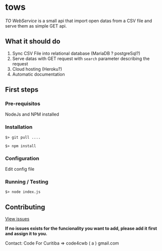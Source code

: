 # tows

*TO WebService* is a small api that import open datas from a CSV file and serve them as simple GET api.

## What it should do

 1. Sync CSV File into relational database (MariaDB ? postgreSql?)
 2. Serve datas with GET request with `search` parameter describing the request 
 3. Cloud hosting (Heroku?)
 4. Automatic documentation

## First steps

### Pre-requisitos

NodeJs and NPM installed

### Installation

`$> git pull ....`

`$> npm install`

### Configuration

Edit config file

### Running / Testing

`$> node index.js`

## Contributing

[View issues](https://github.com/CodeForCuritiba/tows/issues)

**If no issues exists for the funcionality you want to add, please add it first and assign it to you.**

Contact: 
Code For Curitiba => code4cwb ( a ) gmail.com





